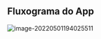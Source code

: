 ## Fluxograma do App

![image-20220501194025511](C:\Users\Dev\AppData\Roaming\Typora\typora-user-images\image-20220501194025511.png)

